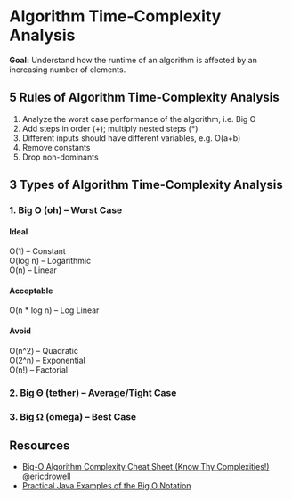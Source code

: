 # Algorithm Time-Complexity Analysis
**Goal:** Understand how the runtime of an algorithm is affected by an increasing number of elements.

## 5 Rules of Algorithm Time-Complexity Analysis
1. Analyze the worst case performance of the algorithm, i.e. Big O
2. Add steps in order (+); multiply nested steps (*)
3. Different inputs should have different variables, e.g. O(a+b)
4. Remove constants
5. Drop non-dominants

## 3 Types of Algorithm Time-Complexity Analysis
### 1. Big O (oh) – Worst Case 

#### Ideal
O(1) – Constant  
O(log n) – Logarithmic  
O(n) – Linear  

#### Acceptable
O(n * log n) – Log Linear  

#### Avoid
O(n^2) – Quadratic  
O(2^n) – Exponential  
O(n!) – Factorial  

### 2. Big Θ (tether) – Average/Tight Case
### 3. Big Ω (omega) – Best Case

## Resources

- [Big-O Algorithm Complexity Cheat Sheet (Know Thy Complexities!) @ericdrowell](https://www.bigocheatsheet.com/ "Big O Cheat Sheet")
- [Practical Java Examples of the Big O Notation](https://www.baeldung.com/java-algorithm-complexity "Big O Examples")